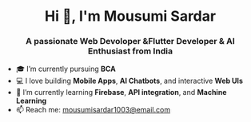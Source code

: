 <h1 align="center">Hi 👋, I'm Mousumi Sardar</h1>
<h3 align="center">A passionate Web Devoloper &Flutter Developer & AI Enthusiast from India</h3>

- 🎓 I’m currently pursuing **BCA**
- 💻 I love building **Mobile Apps**, **AI Chatbots**, and interactive **Web UIs**
- 🌱 I’m currently learning **Firebase**, **API integration**, and **Machine Learning**
- 📫 Reach me: [mousumisardar1003@email.com](mailto:mousumisardar1003@email.com)
